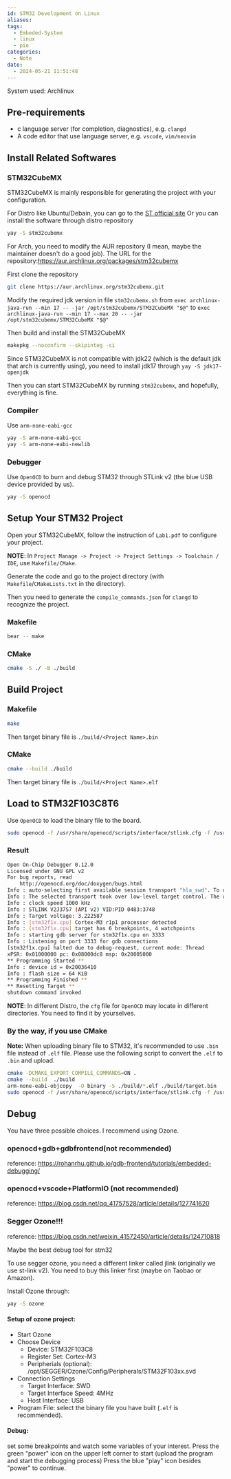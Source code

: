 ```yaml
---
id: STM32 Development on Linux
aliases: 
tags:
  - Embeded-System
  - linux
  - pio
categories:
  - Note
date:
  - 2024-05-21 11:51:48
---
```

System used: Archlinux
## Pre-requirements
- c language server (for completion, diagnostics), e.g. `clangd`
- A code editor that use language server, e.g. `vscode`, `vim/neovim`

## Install Related Softwares

### STM32CubeMX
STM32CubeMX is mainly responsible for generating the project with your configuration.

For Distro like Ubuntu/Debain, you can go to the [ST official site](https://www.st.com.cn/content/st_com/zh/stm32cubemx.html)
Or you can install the software through distro repository
```bash
yay -S stm32cubemx
```
For Arch, you need to modify the AUR repository (I mean, maybe the maintainer doesn't do a good job).
The URL for the repository:https://aur.archlinux.org/packages/stm32cubemx

First clone the repository
```bash
git clone https://aur.archlinux.org/stm32cubemx.git
```
Modify the required jdk version in file `stm32cubemx.sh`
from `exec archlinux-java-run --min 17 -- -jar /opt/stm32cubemx/STM32CubeMX "$@"` to `exec archlinux-java-run --min 17 --max 20 -- -jar /opt/stm32cubemx/STM32CubeMX "$@"`

Then build and install the STM32CubeMX
```bash
makepkg --noconfirm --skipinteg -si
```
Since STM32CubeMX is not compatible with jdk22 (which is the default jdk that arch is currently using), you need to install jdk17 through `yay -S jdk17-openjdk`

Then you can start STM32CubeMX by running `stm32cubemx`, and hopefully, everything is fine.

### Compiler
Use `arm-none-eabi-gcc`
```bash
yay -S arm-none-eabi-gcc
yay -S arm-none-eabi-newlib
```

### Debugger
Use `OpenOCD` to burn and debug STM32 through STLink v2 (the blue USB device provided by us).
```bash
yay -S openocd
```

## Setup Your STM32 Project

Open your STM32CubeMX, follow the instruction of `Lab1.pdf` to configure your project.

**NOTE**: In `Project Manage -> Project -> Project Settings -> Toolchain / IDE`, use `Makefile/CMake`.

Generate the code and go to the project directory (with `Makefile`/`CMakeLists.txt` in the directory).

Then you need to generate the `compile_commands.json` for `clangd` to recognize the project.

### Makefile
```bash
bear -- make
```

### CMake
```bash
cmake -S ./ -B ./build
```

## Build Project

### Makefile
```bash
make
```
Then target binary file is `./build/<Project Name>.bin`

### CMake
```bash
cmake --build ./build
```
Then target binary file is `./build/<Project Name>.elf`

## Load to STM32F103C8T6

Use `OpenOCD` to load the binary file to the board.
```bash
sudo openocd -f /usr/share/openocd/scripts/interface/stlink.cfg -f /usr/share/openocd/scripts/target/stm32f1x.cfg -c "program ./build/<Project Name>.bin reset exit 0x8000000"
```

### Result
```bash
Open On-Chip Debugger 0.12.0
Licensed under GNU GPL v2
For bug reports, read
	http://openocd.org/doc/doxygen/bugs.html
Info : auto-selecting first available session transport "hla_swd". To override use 'transport select <transport>'.
Info : The selected transport took over low-level target control. The results might differ compared to plain JTAG/SWD
Info : clock speed 1000 kHz
Info : STLINK V2J37S7 (API v2) VID:PID 0483:3748
Info : Target voltage: 3.222587
Info : [stm32f1x.cpu] Cortex-M3 r1p1 processor detected
Info : [stm32f1x.cpu] target has 6 breakpoints, 4 watchpoints
Info : starting gdb server for stm32f1x.cpu on 3333
Info : Listening on port 3333 for gdb connections
[stm32f1x.cpu] halted due to debug-request, current mode: Thread
xPSR: 0x01000000 pc: 0x08000dc8 msp: 0x20005000
** Programming Started **
Info : device id = 0x20036410
Info : flash size = 64 KiB
** Programming Finished **
** Resetting Target **
shutdown command invoked
```

**NOTE**: In different Distro, the `cfg` file for `OpenOCD` may locate in different directories. You need to find it by yourselves.

### By the way, if you use CMake
**Note:** When uploading binary file to STM32, it's recommended to use `.bin` file instead of `.elf` file.
Please use the following script to convert the `.elf` to `.bin` and upload.
```bash
cmake -DCMAKE_EXPORT_COMPILE_COMMANDS=ON .
cmake --build  ./build 
arm-none-eabi-objcopy  -O binary -S ./build/*.elf ./build/target.bin
sudo openocd -f /usr/share/openocd/scripts/interface/stlink.cfg -f /usr/share/openocd/scripts/target/stm32f1x.cfg -c "program ./build/target.bin reset exit 0x8000000"
```


## Debug

You have three possible choices. I recommend using Ozone.
### openocd+gdb+gdbfrontend(not recommended)
reference:
https://rohanrhu.github.io/gdb-frontend/tutorials/embedded-debugging/

### openocd+vscode+PlatformIO (not recommended)
reference:
https://blog.csdn.net/qq_41757528/article/details/127741620

### Segger Ozone!!!
reference:
https://blog.csdn.net/weixin_41572450/article/details/124710818

Maybe the best debug tool for stm32

To use segger ozone, you need a different linker called jlink (originally we use st-link v2). You need to buy this linker first (maybe on Taobao or Amazon).

Install Ozone through:
```bash
yay -S ozone
```

#### Setup of ozone project:
- Start Ozone
- Choose Device
	- Device: STM32F103C8
	- Register Set: Cortex-M3
	- Peripherials (optional): /opt/SEGGER/Ozone/Config/Peripherals/STM32F103xx.svd
- Connection Settings
	- Target Interface: SWD
	- Target Interface Speed: 4MHz
	- Host Interface: USB
- Program File: select the binary file you have built (`.elf` is recommended).

#### Debug:
set some breakpoints and watch some variables of your interest.
Press the green "power" icon on the upper left corner to start (upload the program and start the debugging process)
Press the blue "play" icon besides "power" to continue.

